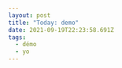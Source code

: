 ```yaml
---
layout: post
title: "Today: demo"
date: 2021-09-19T22:23:58.691Z
tags:
  - démo
  - yo
---
```

![]()